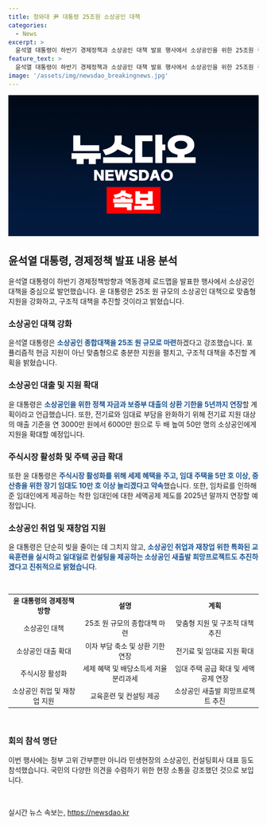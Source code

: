 ```yaml
---
title: 청와대 尹 대통령 25조원 소상공인 대책
categories:
  - News
excerpt: >
  윤석열 대통령이 하반기 경제정책과 소상공인 대책 발표 행사에서 소상공인을 위한 25조원 규모의 맞춤형 지원을 발표했다. 이에 따라 새출발 기금 확대, 대환대출 지원 확대, 전기료 지원 확대, 취업과 재창업 교육훈련 등 다양한 대책이 언급됐다. 또한, 주식시장 활성화와 노후 청사를 활용한 임대 주택 확대 등을 약속하며 민생경제 해결을 촉구했다. 최상목 부총리와 여당 인사들뿐만 아니라 현장에서 소상공인들과 컨설팅회사 대표들도 참석한 이날 행사는 다양한 계층의 이해관계자들이 함께한 중요한 자리였다.
feature_text: >
  윤석열 대통령이 하반기 경제정책과 소상공인 대책 발표 행사에서 소상공인을 위한 25조원 규모의 맞춤형 지원을 발표했다. 이에 따라 새출발 기금 확대, 대환대출 지원 확대, 전기료 지원 확대, 취업과 재창업 교육훈련 등 다양한 대책이 언급됐다. 또한, 주식시장 활성화와 노후 청사를 활용한 임대 주택 확대 등을 약속하며 민생경제 해결을 촉구했다. 최상목 부총리와 여당 인사들뿐만 아니라 현장에서 소상공인들과 컨설팅회사 대표들도 참석한 이날 행사는 다양한 계층의 이해관계자들이 함께한 중요한 자리였다.
image: '/assets/img/newsdao_breakingnews.jpg'
---
```


<p><img src="/assets/img/newsdao_breakingnews.jpg" alt="bookingtag 속보" /></p>

<h2 data-ke-size="size26">윤석열 대통령, 경제정책 발표 내용 분석</h2>

<p data-ke-size="size16">윤석열 대통령이 하반기 경제정책방향과 역동경제 로드맵을 발표한 행사에서 소상공인 대책을 중심으로 발언했습니다. 윤 대통령은 25조 원 규모의 소상공인 대책으로 맞춤형 지원을 강화하고, 구조적 대책을 추진할 것이라고 밝혔습니다.</p>

<h3>소상공인 대책 강화</h3>

<p data-ke-size="size16">윤석열 대통령은 <b><span style="color: #1a5490;">소상공인 종합대책을 25조 원 규모로 마련</span></b>하겠다고 강조했습니다. 포퓰리즘적 현금 지원이 아닌 맞춤형으로 충분한 지원을 펼치고, 구조적 대책을 추진할 계획을 밝혔습니다.</p>

<h3>소상공인 대출 및 지원 확대</h3>

<p data-ke-size="size16">윤 대통령은 <b><span style="color: #1a5490;">소상공인을 위한 정책 자금과 보증부 대출의 상환 기한을 5년까지 연장</span></b>할 계획이라고 언급했습니다. 또한, 전기료와 임대료 부담을 완화하기 위해 전기료 지원 대상의 매출 기준을 연 3000만 원에서 6000만 원으로 두 배 높여 50만 명의 소상공인에게 지원을 확대할 예정입니다.</p>

<h3>주식시장 활성화 및 주택 공급 확대</h3>

<p data-ke-size="size16">또한 윤 대통령은 <b><span style="color: #1a5490;">주식시장 활성화를 위해 세제 혜택을 주고, 임대 주택을 5만 호 이상, 중산층을 위한 장기 임대도 10만 호 이상 늘리겠다고 약속</span></b>했습니다. 또한, 임차료를 인하해준 임대인에게 제공하는 착한 임대인에 대한 세액공제 제도를 2025년 말까지 연장할 예정입니다.</p>

<h3>소상공인 취업 및 재창업 지원</h3>

<p data-ke-size="size16">윤 대통령은 단순히 빚을 줄이는 데 그치지 않고, <b><span style="color: #1a5490;">소상공인 취업과 재창업 위한 특화된 교육훈련을 실시하고 일대일로 컨설팅을 제공하는 소상공인 새출발 희망프로젝트도 추진하겠다고 진취적으로 밝혔습니다</span></b>.</p>

<p data-ke-size="size16">&nbsp;</p>

<table>
    <tbody>
        <tr>
            <td style="text-align: center; height: 17px;"><b>윤 대통령의 경제정책 방향</b></td>
        <td style="text-align: center; height: 17px;"><b>설명</b></td>
        <td style="text-align: center; height: 17px;"><b>계획</b></td>
    </tr>
        <tr>
            <td style="text-align: center; height: 17px;">소상공인 대책</td>
            <td style="text-align: center; height: 17px;">25조 원 규모의 종합대책 마련</td>
            <td style="text-align: center; height: 17px;">맞춤형 지원 및 구조적 대책 추진</td>
        </tr>
        <tr>
            <td style="text-align: center; height: 17px;">소상공인 대출 확대</td>
            <td style="text-align: center; height: 17px;">이자 부담 축소 및 상환 기한 연장</td>
            <td style="text-align: center; height: 17px;">전기료 및 임대료 지원 확대</td>
        </tr>
        <tr>
            <td style="text-align: center; height: 17px;">주식시장 활성화</td>
            <td style="text-align: center; height: 17px;">세제 혜택 및 배당소득세 저율 분리과세</td>
            <td style="text-align: center; height: 17px;">임대 주택 공급 확대 및 세액공제 연장</td>
        </tr>
        <tr>
            <td style="text-align: center; height: 17px;">소상공인 취업 및 재창업 지원</td>
            <td style="text-align: center; height: 17px;">교육훈련 및 컨설팅 제공</td>
            <td style="text-align: center; height: 17px;">소상공인 새출발 희망프로젝트 추진</td>
        </tr>
    </tbody>
</table>

<p data-ke-size="size16">&nbsp;</p>

<h3>회의 참석 명단</h3>

<p data-ke-size="size16">이번 행사에는 정부 고위 간부뿐만 아니라 민생현장의 소상공인, 컨설팅회사 대표 등도 참석했습니다. 국민의 다양한 의견을 수렴하기 위한 현장 소통을 강조했던 것으로 보입니다.</p>

<p data-ke-size="size16">&nbsp;</p>
실시간 뉴스 속보는, <a href="https://newsdao.kr" rel="dofollow">https://newsdao.kr</a>


